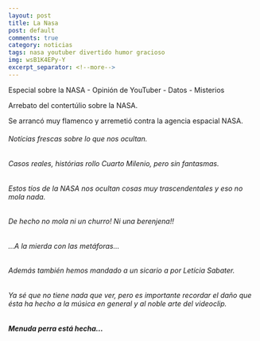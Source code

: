 ```yaml
---
layout: post
title: La Nasa
post: default
comments: true
category: noticias
tags: nasa youtuber divertido humor gracioso
img: wsB1K4EPy-Y
excerpt_separator: <!--more-->
---
```


Especial sobre la NASA - Opinión de YouTuber - Datos - Misterios

Arrebato del contertúlio sobre la NASA.

Se arrancó muy flamenco y arremetió contra la agencia espacial NASA.

<!--more-->


###### Notícias frescas sobre lo que nos ocultan.
###### Casos reales, histórias rollo Cuarto Milenio, pero sin fantasmas.

###### Estos tíos de la NASA nos ocultan cosas muy trascendentales y eso no mola nada.
###### De hecho no mola ni un churro! Ni una berenjena!!
###### ...A la mierda con las metáforas...

###### Además también hemos mandado a un sicario a por Letícia Sabater.
###### Ya sé que no tiene nada que ver, pero es importante recordar el daño que ésta ha hecho a la música en general y al noble arte del videoclip.
##### Menuda perra está hecha...
